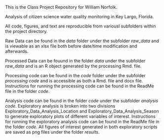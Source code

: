 This is the Class Project Repository for William Norfolk.

Analysis of citizen science water quality monitoring in Key Largo, Florida. 


All code, figures, and text are reproducible from variousl subfolders within the project directory.

Raw Data can be found in the _data_ folder under the subfolder _raw_data_ and is viewable as an xlsx file both before date/time modification and afterwards.

Processed Data can be fouund in the folder _data_ under the subfolder _raw_data_ and is an R object generated by the processing Rmd. file. 

Processing code can be found in the _code_ folder under the subfolder _processing code_ and is accessible as both a Rmd. file and docx file. Instructions for running the processing code can be found in the ReadMe file in the folder _code_.

Analysis code can be found in the folder _code_ under the subfolder _analysis code_. Exploratory analysis is broken into two divisions Exploratory_Data_Analysis_Location and  Exploratory_Data_Analysis_Season to generate exploratory plots of different variables of interest. Instructions for running the exploratory analysis code can be found in the ReadMe file in the folder _code_. All figures of interest generated in both exploratory scripts are saved as png files under the folder _results_.
